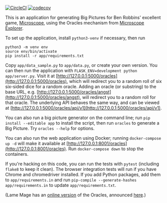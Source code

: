 [![CircleCI](https://circleci.com/gh/bensteinberg/oracles.svg?style=svg)](https://circleci.com/gh/bensteinberg/oracles) [![codecov](https://codecov.io/gh/bensteinberg/oracles/branch/master/graph/badge.svg)](https://codecov.io/gh/bensteinberg/oracles)

This is an application for generating Big Pictures for Ben Robbins'
excellent game, [Microscope](http://www.lamemage.com/microscope/),
using the Oracles mechanism from [Microscope
Explorer](http://www.lamemage.com/microscope-explorer/).

To set up the application, install `python3-venv` if necessary, then run

```
python3 -m venv env
source env/bin/activate
pip install -r app/requirements.txt
```

Copy `app/data_sample.py` to `app/data.py`, or create your own
version. You can then run the application with `FLASK_ENV=development
python app/server.py`. Visit it at
[http://127.0.0.1:5000/oracles](http://127.0.0.1:5000/oracles), which
will redirect you to a random roll of six six-sided dice for a random
oracle. Adding an oracle (or substring) to the base URL, e.g.
[http://127.0.0.1:5000/oracles/angst](http://127.0.0.1:5000/oracles/angst),
will redirect you to a random roll for that oracle. The underlying API
behaves the same way, and can be viewed at
[http://127.0.0.1:5000/oracles/api/v1](http://127.0.0.1:5000/oracles/api/v1).

You can also run a big picture generator on the command line; run `pip
install --editable app` to install the script, then run `oracles` to
generate a Big Picture. Try `oracles --help` for options.

You can also run the web application using Docker; running
`docker-compose up -d` will make it available at
[http://127.0.0.1:8001/oracles](http://127.0.0.1:8001/oracles). Run
`docker-compose down` to stop the containers.

If you're hacking on this code, you can run the tests with `pytest`
(including `flake8` to keep it clean). The browser integration tests
will run if you have Chrome and chromedriver installed. If you add
Python packages, add them to `app/requirements.in` and run
`pip-compile --generate-hashes app/requirements.in` to update
`app/requirements.txt`.

(Lame Mage has an [online
version](http://www.lamemage.com/oracles/) of the
Oracles, announced
[here](http://arsludi.lamemage.com/index.php/753/oracles-for-everyone/).)
